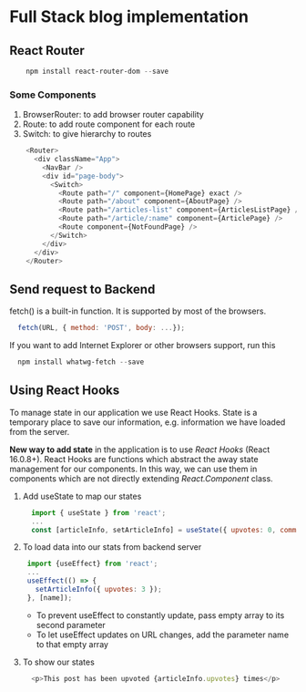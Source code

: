 # Full Stack blog implementation

## React Router

```powershell
    npm install react-router-dom --save
```

### Some Components

1. BrowserRouter: to add browser router capability
2. Route: to add route component for each route
3. Switch: to give hierarchy to routes

```javascript
    <Router>
      <div className="App">
        <NavBar />
        <div id="page-body">
          <Switch>
            <Route path="/" component={HomePage} exact />
            <Route path="/about" component={AboutPage} />
            <Route path="/articles-list" component={ArticlesListPage} />
            <Route path="/article/:name" component={ArticlePage} />
            <Route component={NotFoundPage} />
          </Switch>
        </div>
      </div>
    </Router>
```

## Send request to Backend

fetch() is a built-in function. It is supported by most of the browsers.

```javascript
  fetch(URL, { method: 'POST', body: ...});
```

If you want to add Internet Explorer or other browsers support, run this

```powershell
  npm install whatwg-fetch --save
```

## Using React Hooks

To manage state in our application we use React Hooks. State is a temporary place to save our information, e.g. information we have loaded from the server.

**New way to add state** in the application is to use *React Hooks* (React 16.0.8+). React Hooks are functions which abstract the away state management for our components. In this way, we can use them in components which are not directly extending *React.Component* class.

1. Add useState to map our states

   ```javascript
     import { useState } from 'react';
     ...
     const [articleInfo, setArticleInfo] = useState({ upvotes: 0, comments: [] });
   ```

2. To load data into our stats from backend server

   ```javascript
    import {useEffect} from 'react';
    ...
    useEffect(() => {
      setArticleInfo({ upvotes: 3 });
    }, [name]);
   ```
  
   - To prevent useEffect to constantly update, pass empty array to its second parameter
   - To let useEffect updates on URL changes, add the parameter name to that empty array


3. To show our states

   ```javascript
     <p>This post has been upvoted {articleInfo.upvotes} times</p>
   ```
